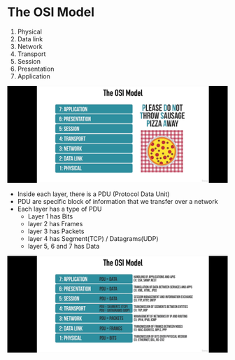 # The OSI Model

1. Physical
2. Data link
3. Network
4. Transport
5. Session
6. Presentation
7. Application

![OSI-Model](/image/osi-1.png)

- Inside each layer, there is a PDU (Protocol Data Unit)
- PDU are specific block of information that we transfer over a network
- Each layer has a type of PDU
  - Layer 1 has Bits
  - layer 2 has Frames
  - layer 3 has Packets
  - layer 4 has Segment(TCP) / Datagrams(UDP)
  - layer 5, 6 and 7 has Data

![OSI-Details](/image/osi-2.png)

